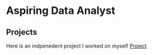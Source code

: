 # Aspiring Data Analyst
## Projects
Here is an indpenedent project I worked on myself 
[Project]([/160BHW1.pdf](https://github.com/gdavies1127/Portfolio/blob/e753fc34d2300ca977cce3a64c1d5ef19a094252/160BHW1.pdf)https://github.com/gdavies1127/Portfolio/blob/e753fc34d2300ca977cce3a64c1d5ef19a094252/160BHW1.pdf)
